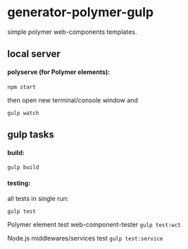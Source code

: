 # generator-polymer-gulp

simple polymer web-components templates. 

local server
----

#### polyserve (for Polymer elements):
```
npm start
```

then open new terminal/console window and
```
gulp watch
```

## gulp tasks

#### build:
```
gulp build
```


#### testing:

all tests in single run:

```
gulp test
```

Polymer element test web-component-tester
`gulp test:wct`

Node.js middlewares/services test
`gulp test:service`
